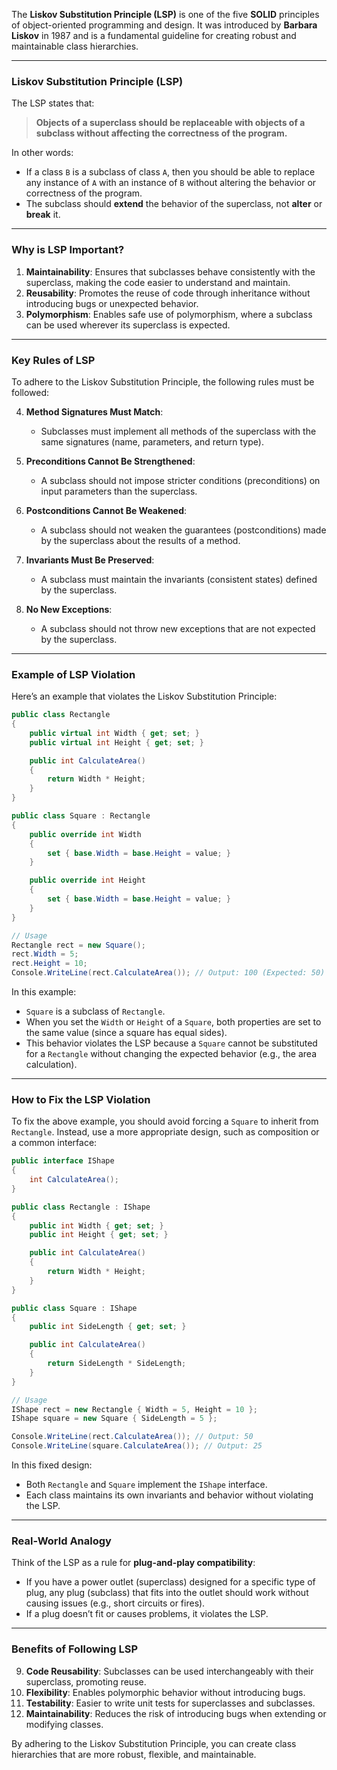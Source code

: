 The **Liskov Substitution Principle (LSP)** is one of the five **SOLID** principles of object-oriented programming and design. It was introduced by **Barbara Liskov** in 1987 and is a fundamental guideline for creating robust and maintainable class hierarchies.

---

### **Liskov Substitution Principle (LSP)**
The LSP states that:

> **Objects of a superclass should be replaceable with objects of a subclass without affecting the correctness of the program.**

In other words:
- If a class `B` is a subclass of class `A`, then you should be able to replace any instance of `A` with an instance of `B` without altering the behavior or correctness of the program.
- The subclass should **extend** the behavior of the superclass, not **alter** or **break** it.

---

### **Why is LSP Important?**
1. **Maintainability**: Ensures that subclasses behave consistently with the superclass, making the code easier to understand and maintain.
2. **Reusability**: Promotes the reuse of code through inheritance without introducing bugs or unexpected behavior.
3. **Polymorphism**: Enables safe use of polymorphism, where a subclass can be used wherever its superclass is expected.

---

### **Key Rules of LSP**
To adhere to the Liskov Substitution Principle, the following rules must be followed:

4. **Method Signatures Must Match**:
   - Subclasses must implement all methods of the superclass with the same signatures (name, parameters, and return type).

5. **Preconditions Cannot Be Strengthened**:
   - A subclass should not impose stricter conditions (preconditions) on input parameters than the superclass.

6. **Postconditions Cannot Be Weakened**:
   - A subclass should not weaken the guarantees (postconditions) made by the superclass about the results of a method.

7. **Invariants Must Be Preserved**:
   - A subclass must maintain the invariants (consistent states) defined by the superclass.

8. **No New Exceptions**:
   - A subclass should not throw new exceptions that are not expected by the superclass.

---

### **Example of LSP Violation**
Here’s an example that violates the Liskov Substitution Principle:

```csharp
public class Rectangle
{
    public virtual int Width { get; set; }
    public virtual int Height { get; set; }

    public int CalculateArea()
    {
        return Width * Height;
    }
}

public class Square : Rectangle
{
    public override int Width
    {
        set { base.Width = base.Height = value; }
    }

    public override int Height
    {
        set { base.Width = base.Height = value; }
    }
}

// Usage
Rectangle rect = new Square();
rect.Width = 5;
rect.Height = 10;
Console.WriteLine(rect.CalculateArea()); // Output: 100 (Expected: 50)
```

In this example:
- `Square` is a subclass of `Rectangle`.
- When you set the `Width` or `Height` of a `Square`, both properties are set to the same value (since a square has equal sides).
- This behavior violates the LSP because a `Square` cannot be substituted for a `Rectangle` without changing the expected behavior (e.g., the area calculation).

---

### **How to Fix the LSP Violation**
To fix the above example, you should avoid forcing a `Square` to inherit from `Rectangle`. Instead, use a more appropriate design, such as composition or a common interface:

```csharp
public interface IShape
{
    int CalculateArea();
}

public class Rectangle : IShape
{
    public int Width { get; set; }
    public int Height { get; set; }

    public int CalculateArea()
    {
        return Width * Height;
    }
}

public class Square : IShape
{
    public int SideLength { get; set; }

    public int CalculateArea()
    {
        return SideLength * SideLength;
    }
}

// Usage
IShape rect = new Rectangle { Width = 5, Height = 10 };
IShape square = new Square { SideLength = 5 };

Console.WriteLine(rect.CalculateArea()); // Output: 50
Console.WriteLine(square.CalculateArea()); // Output: 25
```

In this fixed design:
- Both `Rectangle` and `Square` implement the `IShape` interface.
- Each class maintains its own invariants and behavior without violating the LSP.

---

### **Real-World Analogy**
Think of the LSP as a rule for **plug-and-play compatibility**:
- If you have a power outlet (superclass) designed for a specific type of plug, any plug (subclass) that fits into the outlet should work without causing issues (e.g., short circuits or fires).
- If a plug doesn’t fit or causes problems, it violates the LSP.

---

### **Benefits of Following LSP**
9. **Code Reusability**: Subclasses can be used interchangeably with their superclass, promoting reuse.
10. **Flexibility**: Enables polymorphic behavior without introducing bugs.
11. **Testability**: Easier to write unit tests for superclasses and subclasses.
12. **Maintainability**: Reduces the risk of introducing bugs when extending or modifying classes.

By adhering to the Liskov Substitution Principle, you can create class hierarchies that are more robust, flexible, and maintainable.